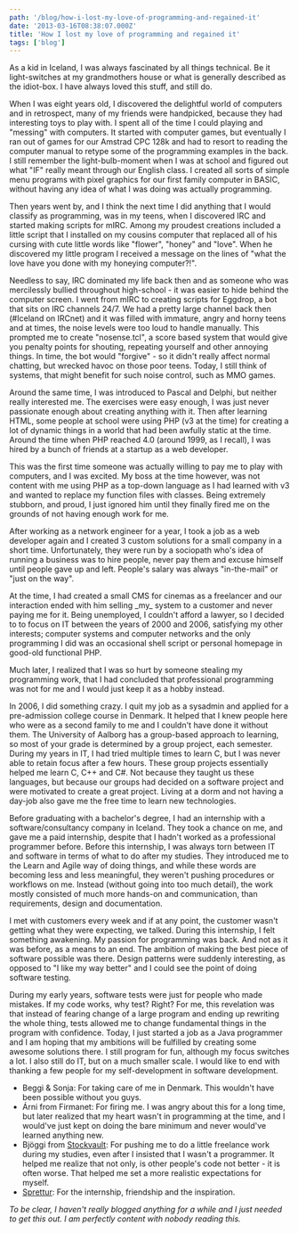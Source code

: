 ```yaml
---
path: '/blog/how-i-lost-my-love-of-programming-and-regained-it'
date: '2013-03-16T08:38:07.000Z'
title: 'How I lost my love of programming and regained it'
tags: ['blog']
---
```


As a kid in Iceland, I was always fascinated by all things technical. Be it light-switches at my grandmothers house or what is generally described as the idiot-box. I have always loved this stuff, and still do.

When I was eight years old, I discovered the delightful world of computers and in retrospect, many of my friends were handpicked, because they had interesting toys to play with. I spent all of the time I could playing and "messing" with computers. It started with computer games, but eventually I ran out of games for our Amstrad CPC 128k and had to resort to reading the computer manual to retype some of the programming examples in the back. I still remember the light-bulb-moment when I was at school and figured out what "IF" really meant through our English class. I created all sorts of simple menu programs with pixel graphics for our first family computer in BASIC, without having any idea of what I was doing was actually programming.

Then years went by, and I think the next time I did anything that I would classify as programming, was in my teens, when I discovered IRC and started making scripts for mIRC. Among my proudest creations included a little script that I installed on my cousins computer that replaced all of his cursing with cute little words like "flower", "honey" and "love". When he discovered my little program I received a message on the lines of "what the love have you done with my honeying computer?!".

Needless to say, IRC dominated my life back then and as someone who was mercilessly bullied throughout high-school - it was easier to hide behind the computer screen. I went from mIRC to creating scripts for Eggdrop, a bot that sits on IRC channels 24/7. We had a pretty large channel back then (#Iceland on IRCnet) and it was filled with immature, angry and horny teens and at times, the noise levels were too loud to handle manually. This prompted me to create "nosense.tcl", a score based system that would give you penalty points for shouting, repeating yourself and other annoying things. In time, the bot would "forgive" - so it didn't really affect normal chatting, but wrecked havoc on those poor teens. Today, I still think of systems, that might benefit for such noise control, such as MMO games.

Around the same time, I was introduced to Pascal and Delphi, but neither really interested me. The exercises were easy enough, I was just never passionate enough about creating anything with it. Then after learning HTML, some people at school were using PHP (v3 at the time) for creating a lot of dynamic things in a world that had been awfully static at the time. Around the time when PHP reached 4.0 (around 1999, as I recall), I was hired by a bunch of friends at a startup as a web developer.

This was the first time someone was actually willing to pay me to play with computers, and I was excited. My boss at the time however, was not content with me using PHP as a top-down language as I had learned with v3 and wanted to replace my function files with classes. Being extremely stubborn, and proud, I just ignored him until they finally fired me on the grounds of not having enough work for me.

After working as a network engineer for a year, I took a job as a web developer again and I created 3 custom solutions for a small company in a short time. Unfortunately, they were run by a sociopath who's idea of running a business was to hire people, never pay them and excuse himself until people gave up and left. People's salary was always "in-the-mail" or "just on the way".

At the time, I had created a small CMS for cinemas as a freelancer and our interaction ended with him selling \_my\_ system to a customer and never paying me for it. Being unemployed, I couldn't afford a lawyer, so I decided to to focus on IT between the years of 2000 and 2006, satisfying my other interests; computer systems and computer networks and the only programming I did was an occasional shell script or personal homepage in good-old functional PHP.

Much later, I realized that I was so hurt by someone stealing my programming work, that I had concluded that professional programming was not for me and I would just keep it as a hobby instead.

In 2006, I did something crazy. I quit my job as a sysadmin and applied for a pre-admission college course in Denmark. It helped that I knew people here who were as a second family to me and I couldn't have done it without them. The University of Aalborg has a group-based approach to learning, so most of your grade is determined by a group project, each semester. During my years in IT, I had tried multiple times to learn C, but I was never able to retain focus after a few hours. These group projects essentially helped me learn C, C++ and C#. Not because they taught us these languages, but because our groups had decided on a software project and were motivated to create a great project. Living at a dorm and not having a day-job also gave me the free time to learn new technologies.

Before graduating with a bachelor's degree, I had an internship with a software/consultancy company in Iceland. They took a chance on me, and gave me a paid internship, despite that I hadn't worked as a professional programmer before. Before this internship, I was always torn between IT and software in terms of what to do after my studies. They introduced me to the Learn and Agile way of doing things, and while these words are becoming less and less meaningful, they weren't pushing procedures or workflows on me. Instead (without going into too much detail), the work mostly consisted of much more hands-on and communication, than requirements, design and documentation.

I met with customers every week and if at any point, the customer wasn't getting what they were expecting, we talked. During this internship, I felt something awakening. My passion for programming was back. And not as it was before, as a means to an end. The ambition of making the best piece of software possible was there. Design patterns were suddenly interesting, as opposed to "I like my way better" and I could see the point of doing software testing.

During my early years, software tests were just for people who made mistakes. If my code works, why test? Right? For me, this revelation was that instead of fearing change of a large program and ending up rewriting the whole thing, tests allowed me to change fundamental things in the program with confidence. Today, I just started a job as a Java programmer and I am hoping that my ambitions will be fulfilled by creating some awesome solutions there. I still program for fun, although my focus switches a lot. I also still do IT, but on a much smaller scale. I would like to end with thanking a few people for my self-development in software development.

- Beggi & Sonja: For taking care of me in Denmark. This wouldn't have been possible without you guys.
- Árni from Firmanet: For firing me. I was angry about this for a long time, but later realized that my heart wasn't in programming at the time, and I would've just kept on doing the bare minimum and never would've learned anything new.
- Bjöggi from [Stockvault](http://stockvault.net): For pushing me to do a little freelance work during my studies, even after I insisted that I wasn't a programmer. It helped me realize that not only, is other people's code not better - it is often worse. That helped me set a more realistic expectations for myself.
- [Sprettur](http://www.sprettur.is): For the internship, friendship and the inspiration.

_To be clear, I haven't really blogged anything for a while and I just needed to get this out. I am perfectly content with nobody reading this._
